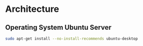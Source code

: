 # Architecture

## Operating System Ubuntu Server

```sh
sudo apt-get install --no-install-recommends ubuntu-desktop
```